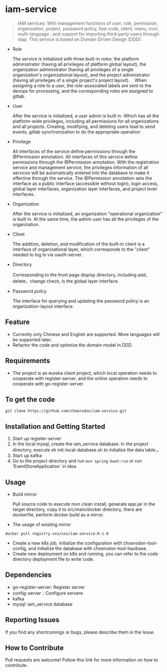 # iam-service
> IAM services: With management functions of user, role, permission, organization, project, password policy, fast code, client, menu, icon, multi-language , and support for importing third-party users through idap. This service is based on Domain Driven Design (DDD).

- Role

  The service is initialized with three built-in roles: the platform administrator (having all privileges of platform global layout), the organization administrator (having all privileges of  a single organization's organizational layout), and the project administrator (having all privileges of a single project's project layout).
   When assigning a role to a user, the role-associated labels are sent to the devops for processing, and the corresponding roles are assigned to gitlab.

- User

  After the service is initialized, a user admin is built in. Which has all the platform-wide privileges, including all permissions for all organizations and all projects.
Creating, modifying, and deleting users lead to send events, gitlab synchronization to do the appropriate operation

- Privilege

  All interfaces of the service define permissions through the @Permission annotation. All interfaces of this service define permissions through the @Permission annotation. With the registration service and management service, the privileges information of all services will be automatically entered into the database to make it effective through the service. The @Permission annotation sets the interface as a public interface (accessible without login), login access, global layer interfaces, organization layer interfaces, and project level interfaces.

- Organization

  After the service is initialized, an organization "operational organization" is built in. At the same time, the admin user has all the privileges of the organization.

- Clinet
  
  The addition, deletion, and modification of the built-in client is a interface of organizational layer, which corresponds to the "client" needed to log in via oauth-server.

- Directory
  
  Corresponding to the front page display directory, including add，delete，change check,  is the global layer interface.
  
- Password policy

  The interface for querying and updating the password policy is an organization-layout interface.

## Feature

- Currently only Chinese and English are supported. More languages will be supported later.
- Refactor the code and optimize the domain model in DDD.

## Requirements

- The project is an eureka client project, which local operation needs to cooperate with register-server, and the online operation needs to cooperate with go-register-server.

## To get the code

```
git clone https://github.com/choerodon/iam-service.git
```

## Installation and Getting Started

1. Start up register-server
2. In the local mysql, create the iam_service database. In the project directory, execute sh init-local-database.sh to initialize the data table.。
3. Start up kafka
4. Go to the project directory and run `mvn spring-boot:run` or run ʻEventStoreApplication` in idea.

## Usage

- Build mirror

   Pull source code to execute mvn clean install, generate app.jar in the target directory, copy it to src/main/docker directory, there are dockerfile, perform docker build as a mirror.
- The usage of existing mirror

 ```
 docker pull registry.xxx/xxx/iam-service:0.1.0
 ```
- Create a new k8s job, initialize the configuration with choerodon-tool-config, and initialize the database with choerodon-tool-liquibase.
- Create new deployment on k8s and running, you can refer to the code directory deployment file to write code.

## Dependencies

- go-register-server: Register server
- config-server：Configure servere
- kafka
- mysql: iam_service database

## Reporting Issues

If you find any shortcomings or bugs, please describe them in the Issue.
    
## How to Contribute

Pull requests are welcome! Follow this link for more information on how to contribute.


